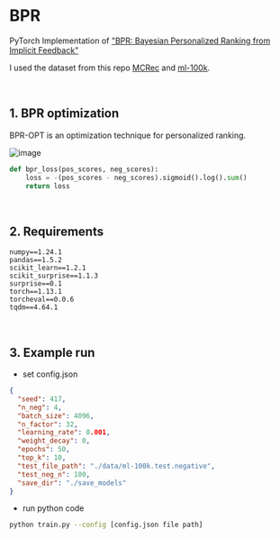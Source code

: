 # BPR
PyTorch Implementation of ["BPR: Bayesian Personalized Ranking from Implicit Feedback"](https://arxiv.org/ftp/arxiv/papers/1205/1205.2618.pdf)

I used the dataset from this repo [MCRec](https://github.com/librahu/MCRec/tree/master/data]) and [ml-100k](https://grouplens.org/datasets/movielens/).


<br>

## 1. BPR optimization
BPR-OPT is an optimization technique for personalized ranking.

![image](https://user-images.githubusercontent.com/59256704/220161215-5f9b0c6b-4845-4c8e-be8a-11d6b404571b.png)

```python
def bpr_loss(pos_scores, neg_scores):
    loss = -(pos_scores - neg_scores).sigmoid().log().sum()
    return loss
```

<br>

## 2. Requirements

```text
numpy==1.24.1
pandas==1.5.2
scikit_learn==1.2.1
scikit_surprise==1.1.3
surprise==0.1
torch==1.13.1
torcheval==0.0.6
tqdm==4.64.1
```

<br>

## 3. Example run
- set config.json
```json
{
  "seed": 417,
  "n_neg": 4,
  "batch_size": 4096,
  "n_factor": 32,
  "learning_rate": 0.001,
  "weight_decay": 0,
  "epochs": 50,
  "top_k": 10,
  "test_file_path": "./data/ml-100k.test.negative",
  "test_neg_n": 100,
  "save_dir": "./save_models"
}
```

- run python code
```bash
python train.py --config [config.json file path]
```